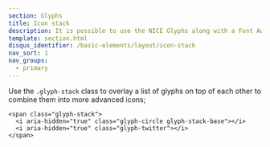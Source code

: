 ```yaml
---
section: Glyphs
title: Icon stack
description: It is possible to use the NICE Glyphs along with a Font Awesome style icon-stack
template: section.html
disqus_identifier: /basic-elements/layout/icon-stack
nav_sort: 1
nav_groups:
  - primary
---
```


Use the <code>.glyph-stack</code> class to overlay a list of glyphs on top of
each other to combine them into more advanced icons;

<div class="glyph-grid" id="iconstack-examples"></div>
<pre class="prettyprint"><code>&lt;span class="glyph-stack"&gt;
  &lt;i aria-hidden="true" class="glyph-circle glyph-stack-base"&gt;&lt;/i&gt;
  &lt;i aria-hidden="true" class="glyph-twitter"&gt;&lt;/i&gt;
&lt;/span&gt;
</code></pre>

<script type="text/javascript" defer>
setTimeout(function() {
  var icon_classes = [
    'twitter'
    , 'print'
    , 'standards'
    , 'email-open'
    , 'search'
    , 'pathways'
    , 'download'
    , 'support'
    , 'share'
    , 'readnews'
    , 'infoforpublic'
    , 'podcast'
    , 'previous'
    , 'news'
    , 'guideline'
    , 'fullscreen'
    , 'information'
    , 'guidance'
    , 'facebook'
    , 'syndication'
    , 'email-closed'
    , 'next'
    , 'bookmark'
    , 'evidence'
    , 'apps'
    , 'circle'
    , 'logo'
    , 'logo-name'
    , 'capsule'
    , 'pathways-node'
    , 'circle-blank'
    , 'user'
    , 'trash'
    , 'sort'
    , 'sort-up'
    , 'sort-down'
    , 'remove'
    , 'quote-right'
    , 'quote-left'
    , 'plus'
    , 'play'
    , 'ok'
    , 'minus'
    , 'cloud-upload'
    , 'cloud-download'
    , 'caret-up'
    , 'caret-right'
    , 'caret-left'
    , 'caret-down'
    , 'angle-up'
    , 'angle-right'
    , 'angle-left'
    , 'angle-down'
    , 'double-angle-up'
    , 'double-angle-right'
    , 'double-angle-left'
    , 'double-angle-down'
    , 'chevron-up'
    , 'chevron-right'
    , 'chevron-left'
    , 'chevron-down'
    , 'hamburger'
    , 'file'
    , 'file-blank'
    , 'file-text'
    , 'file-text-blank'
    , 'spinner'
    , 'stop'
    , 'lines'
    , 'calendar'
    , 'group'
    , 'adjust'
    , 'plus-circle'
    , 'linkedin'
    , 'google-plus'
    , 'warning'
    , 'prescribing'
    , 'uptake'
    , 'filter'
  ];

  $('#iconstack-examples').html(
    $.map(icon_classes, function( value, i ) {
      var ico_class = 'glyph-' + value;
      return '<div class="glyph"><span class="fs1 glyph-stack"><i aria-hidden="true" '
        + 'class="glyph-circle glyph-stack-base"></i><i aria-hidden="true" class="' + ico_class
        + '"></i></span></div>';
    }).join('')
  );

  $('#glyphs').on('click, focus', 'input', function(e) { e.target.select(); });
}, 500);
</script>
